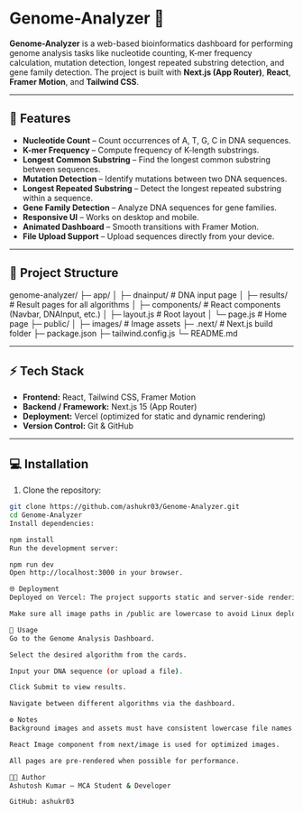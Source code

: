 # Genome-Analyzer 🧬

**Genome-Analyzer** is a web-based bioinformatics dashboard for performing genome analysis tasks like nucleotide counting, K-mer frequency calculation, mutation detection, longest repeated substring detection, and gene family detection. The project is built with **Next.js (App Router)**, **React**, **Framer Motion**, and **Tailwind CSS**.

---

## 🚀 Features

- **Nucleotide Count** – Count occurrences of A, T, G, C in DNA sequences.
- **K-mer Frequency** – Compute frequency of K-length substrings.
- **Longest Common Substring** – Find the longest common substring between sequences.
- **Mutation Detection** – Identify mutations between two DNA sequences.
- **Longest Repeated Substring** – Detect the longest repeated substring within a sequence.
- **Gene Family Detection** – Analyze DNA sequences for gene families.
- **Responsive UI** – Works on desktop and mobile.
- **Animated Dashboard** – Smooth transitions with Framer Motion.
- **File Upload Support** – Upload sequences directly from your device.

---

## 📁 Project Structure

genome-analyzer/
├─ app/
│ ├─ dnainput/ # DNA input page
│ ├─ results/ # Result pages for all algorithms
│ ├─ components/ # React components (Navbar, DNAInput, etc.)
│ ├─ layout.js # Root layout
│ └─ page.js # Home page
├─ public/
│ ├─ images/ # Image assets
├─ .next/ # Next.js build folder
├─ package.json
├─ tailwind.config.js
└─ README.md

---

## ⚡ Tech Stack

- **Frontend:** React, Tailwind CSS, Framer Motion  
- **Backend / Framework:** Next.js 15 (App Router)  
- **Deployment:** Vercel (optimized for static and dynamic rendering)  
- **Version Control:** Git & GitHub  

---

## 💻 Installation

1. Clone the repository:

```bash
git clone https://github.com/ashukr03/Genome-Analyzer.git
cd Genome-Analyzer
Install dependencies:

npm install
Run the development server:

npm run dev
Open http://localhost:3000 in your browser.

🌐 Deployment
Deployed on Vercel: The project supports static and server-side rendering.

Make sure all image paths in /public are lowercase to avoid Linux deployment issues.

📝 Usage
Go to the Genome Analysis Dashboard.

Select the desired algorithm from the cards.

Input your DNA sequence (or upload a file).

Click Submit to view results.

Navigate between different algorithms via the dashboard.

⚙️ Notes
Background images and assets must have consistent lowercase file names for deployment on Linux servers (Vercel).

React Image component from next/image is used for optimized images.

All pages are pre-rendered when possible for performance.

👨‍💻 Author
Ashutosh Kumar – MCA Student & Developer

GitHub: ashukr03